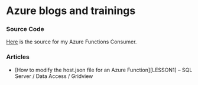 # Azure blogs and trainings

### Source Code
[Here][SOURCE1] is the source for my Azure Functions Consumer. 

### Articles
+ [How to modify the host.json file for an Azure Function][LESSON1] – SQL Server / Data Access / Gridview




[SOURCE1]: https://github.com/benperk/AzureFunctionConsumer
[LINK1]: https://benperk.github.io/csharp/lesson-1-sql-server-data-access-gridview.html
